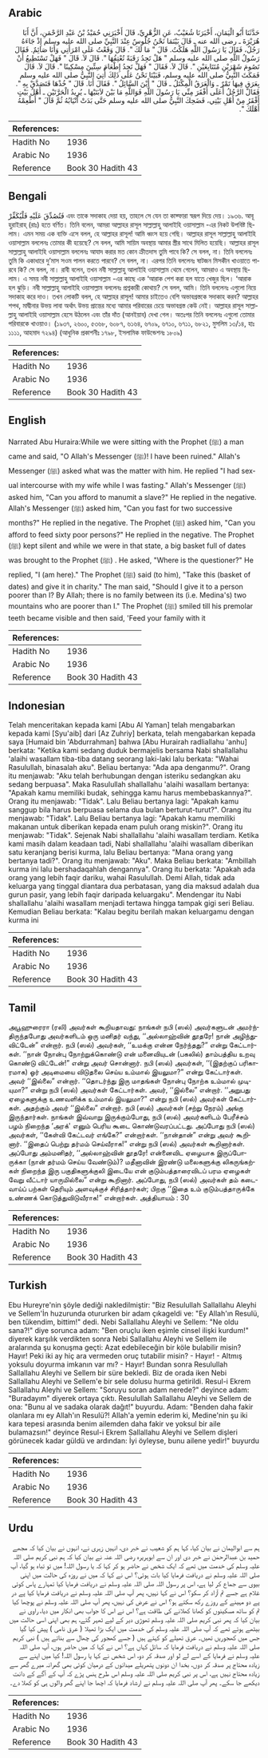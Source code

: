 ## Arabic


<div dir="rtl" lang="ar" style={{fontSize:'larger',backgroundColor:'#f8f9fa',padding:20}}>
حَدَّثَنَا أَبُو الْيَمَانِ، أَخْبَرَنَا شُعَيْبٌ، عَنِ الزُّهْرِيِّ، قَالَ أَخْبَرَنِي حُمَيْدُ بْنُ عَبْدِ الرَّحْمَنِ، أَنَّ أَبَا هُرَيْرَةَ ـ رضى الله عنه ـ قَالَ بَيْنَمَا نَحْنُ جُلُوسٌ عِنْدَ النَّبِيِّ صلى الله عليه وسلم إِذْ جَاءَهُ رَجُلٌ، فَقَالَ يَا رَسُولَ اللَّهِ هَلَكْتُ‏.‏ قَالَ ‏"‏ مَا لَكَ ‏"‏‏.‏ قَالَ وَقَعْتُ عَلَى امْرَأَتِي وَأَنَا صَائِمٌ‏.‏ فَقَالَ رَسُولُ اللَّهِ صلى الله عليه وسلم ‏"‏ هَلْ تَجِدُ رَقَبَةً تُعْتِقُهَا ‏"‏‏.‏ قَالَ لاَ‏.‏ قَالَ ‏"‏ فَهَلْ تَسْتَطِيعُ أَنْ تَصُومَ شَهْرَيْنِ مُتَتَابِعَيْنِ ‏"‏‏.‏ قَالَ لاَ‏.‏ فَقَالَ ‏"‏ فَهَلْ تَجِدُ إِطْعَامَ سِتِّينَ مِسْكِينًا ‏"‏‏.‏ قَالَ لاَ‏.‏ قَالَ فَمَكَثَ النَّبِيُّ صلى الله عليه وسلم، فَبَيْنَا نَحْنُ عَلَى ذَلِكَ أُتِيَ النَّبِيُّ صلى الله عليه وسلم بِعَرَقٍ فِيهَا تَمْرٌ ـ وَالْعَرَقُ الْمِكْتَلُ ـ قَالَ ‏"‏ أَيْنَ السَّائِلُ ‏"‏‏.‏ فَقَالَ أَنَا‏.‏ قَالَ ‏"‏ خُذْهَا فَتَصَدَّقْ بِهِ ‏"‏‏.‏ فَقَالَ الرَّجُلُ أَعَلَى أَفْقَرَ مِنِّي يَا رَسُولَ اللَّهِ فَوَاللَّهِ مَا بَيْنَ لاَبَتَيْهَا ـ يُرِيدُ الْحَرَّتَيْنِ ـ أَهْلُ بَيْتٍ أَفْقَرُ مِنْ أَهْلِ بَيْتِي، فَضَحِكَ النَّبِيُّ صلى الله عليه وسلم حَتَّى بَدَتْ أَنْيَابُهُ ثُمَّ قَالَ ‏"‏ أَطْعِمْهُ أَهْلَكَ ‏"‏‏.‏
</div>
<div style={{backgroundColor:'#f8f9fa',padding:20, marginBottom: 10}}><table> <thead> <tr> <th>References:</th> <th></th> </tr> </thead> <tbody><tr><td>Hadith No</td><td>1936</td></tr><tr><td>Arabic No</td><td>1936</td></tr><tr><td>Reference</td><td>Book 30 Hadith 43</td></tr></tbody></table></div>

## Bengali


<div dir="ltr" lang="bn" style={{fontSize:'larger',backgroundColor:'#f8f9fa',padding:20}}>
فَتُصُدِّقَ عَلَيْهِ فَلْيُكَفِّرْ এবং তাকে সদাকাহ দেয়া হয়, তাহলে সে যেন তা কাফ্ফারা স্বরূপ দিয়ে দেয়। ১৯৩৬. আবূ হুরাইরাহ্ (রাঃ) হতে বর্ণিত। তিনি বলেন, আমরা আল্লাহর রাসূল সাল্লাল্লাহু আলাইহি ওয়াসাল্লাম -এর নিকট উপবিষ্ট ছিলাম। এমন সময় এক ব্যক্তি এসে বলল, হে আল্লাহর রাসূল! আমি ধ্বংস হয়ে গেছি। আল্লাহর রাসূল সাল্লাল্লাহু আলাইহি ওয়াসাল্লাম বললেনঃ তোমার কী হয়েছে? সে বলল, আমি সায়িম অবস্থায় আমার স্ত্রীর সাথে মিলিত হয়েছি। আল্লাহর রাসূল সাল্লাল্লাহু আলাইহি ওয়াসাল্লাম বললেনঃ আযাদ করার মত কোন ক্রীতদাস তুমি পাবে কি? সে বলল, না। তিনি বললেনঃ তুমি কি একাধারে দু’মাস সওম পালন করতে পারবে? সে বলল, না। এরপর তিনি বললেনঃ ষাটজন মিসকীন খাওয়াতে পারবে কি? সে বলল, না। রাবী বলেন, তখন নবী সাল্লাল্লাহু আলাইহি ওয়াসাল্লাম থেমে গেলেন, আমরাও এ অবস্থায় ছিলাম। এ সময় নবী সাল্লাল্লাহু আলাইহি ওয়াসাল্লাম -এর কাছে এক ‘আরাক পেশ করা হল যাতে খেজুর ছিল। ‘আরাক হল ঝুড়ি। নবী সাল্লাল্লাহু আলাইহি ওয়াসাল্লাম বললেনঃ প্রশ্নকারী কোথায়? সে বলল, আমি। তিনি বললেনঃ এগুলো নিয়ে সদাকাহ করে দাও। তখন লোকটি বলল, হে আল্লাহর রাসূল! আমার চাইতেও বেশি অভাবগ্রস্তকে সদাকাহ করব? আল্লাহর শপথ, মাদ্বীনার উভয় লাবা অর্থাৎ উভয় প্রান্তের মধ্যে আমার পরিবারের চেয়ে অভাবগ্রস্ত কেউ নেই। আল্লাহর রাসূল সাল্লাল্লাহু আলাইহি ওয়াসাল্লাম হেসে উঠলেন এবং তাঁর দাঁত (আনইয়াব) দেখা গেল। অতঃপর তিনি বললেনঃ এগুলো তোমার পরিবারকে খাওয়াও। (১৯৩৭, ২৬০০, ৫৩৬৮, ৬০৮৭, ৬১৬৪, ৬৭০৯, ৬৭১০, ৬৭১১, ৬৮২১, মুসলিম ১৩/১৪, হাঃ ১১১১, আহমাদ ৭২৯৪) (আধুনিক প্রকাশনীঃ ১৭৯৮, ইসলামিক ফাউন্ডেশনঃ ১৮০৯)
</div>
<div style={{backgroundColor:'#f8f9fa',padding:20, marginBottom: 10}}><table> <thead> <tr> <th>References:</th> <th></th> </tr> </thead> <tbody><tr><td>Hadith No</td><td>1936</td></tr><tr><td>Arabic No</td><td>1936</td></tr><tr><td>Reference</td><td>Book 30 Hadith 43</td></tr></tbody></table></div>

## English


<div dir="ltr" lang="en" style={{fontSize:'larger',backgroundColor:'#f8f9fa',padding:20}}>
Narrated Abu Huraira:While we were sitting with the Prophet (ﷺ) a man came and said, "O Allah's Messenger (ﷺ)! I have been ruined." Allah's Messenger (ﷺ) asked what was the matter with him. He replied "I had sexual intercourse with my wife while I was fasting." Allah's Messenger (ﷺ) asked him, "Can you afford to manumit a slave?" He replied in the negative. Allah's Messenger (ﷺ) asked him, "Can you fast for two successive months?" He replied in the negative. The Prophet (ﷺ) asked him, "Can you afford to feed sixty poor persons?" He replied in the negative. The Prophet (ﷺ) kept silent and while we were in that state, a big basket full of dates was brought to the Prophet (ﷺ) . He asked, "Where is the questioner?" He replied, "I (am here)." The Prophet (ﷺ) said (to him), "Take this (basket of dates) and give it in charity." The man said, "Should I give it to a person poorer than I? By Allah; there is no family between its (i.e. Medina's) two mountains who are poorer than I." The Prophet (ﷺ) smiled till his premolar teeth became visible and then said, 'Feed your family with it
</div>
<div style={{backgroundColor:'#f8f9fa',padding:20, marginBottom: 10}}><table> <thead> <tr> <th>References:</th> <th></th> </tr> </thead> <tbody><tr><td>Hadith No</td><td>1936</td></tr><tr><td>Arabic No</td><td>1936</td></tr><tr><td>Reference</td><td>Book 30 Hadith 43</td></tr></tbody></table></div>

## Indonesian


<div dir="ltr" lang="id" style={{fontSize:'larger',backgroundColor:'#f8f9fa',padding:20}}>
Telah menceritakan kepada kami [Abu Al Yaman] telah mengabarkan kepada kami [Syu'aib] dari [Az Zuhriy] berkata, telah mengabarkan kepada saya [Humaid bin 'Abdurrahman] bahwa [Abu Hurairah radliallahu 'anhu] berkata: "Ketika kami sedang duduk bermajelis bersama Nabi shallallahu 'alaihi wasallam tiba-tiba datang seorang laki-laki lalu berkata: "Wahai Rasulullah, binasalah aku". Beliau bertanya: "Ada apa denganmu?". Orang itu menjawab: "Aku telah berhubungan dengan isteriku sedangkan aku sedang berpuasa". Maka Rasulullah shallallahu 'alaihi wasallam bertanya: "Apakah kamu memiliki budak, sehingga kamu harus membebaskannya?". Orang itu menjawab: "Tidak". Lalu Beliau bertanya lagi: "Apakah kamu sanggup bila harus berpuasa selama dua bulan berturut-turut?". Orang itu menjawab: "Tidak". Lalu Beliau bertanya lagi: "Apakah kamu memiliki makanan untuk diberikan kepada enam puluh orang miskin?". Orang itu menjawab: "Tidak". Sejenak Nabi shallallahu 'alaihi wasallam terdiam. Ketika kami masih dalam keadaan tadi, Nabi shallallahu 'alaihi wasallam diberikan satu keranjang berisi kurma, lalu Beliau bertanya: "Mana orang yang bertanya tadi?". Orang itu menjawab: "Aku". Maka Beliau berkata: "Ambillah kurma ini lalu bershadaqahlah dengannya". Orang itu berkata: "Apakah ada orang yang lebih faqir dariku, wahai Rasulullah. Demi Allah, tidak ada keluarga yang tinggal diantara dua perbatasan, yang dia maksud adalah dua gurun pasir, yang lebih faqir daripada keluargaku". Mendengar itu Nabi shallallahu 'alaihi wasallam menjadi tertawa hingga tampak gigi seri Beliau. Kemudian Beliau berkata: "Kalau begitu berilah makan keluargamu dengan kurma ini
</div>
<div style={{backgroundColor:'#f8f9fa',padding:20, marginBottom: 10}}><table> <thead> <tr> <th>References:</th> <th></th> </tr> </thead> <tbody><tr><td>Hadith No</td><td>1936</td></tr><tr><td>Arabic No</td><td>1936</td></tr><tr><td>Reference</td><td>Book 30 Hadith 43</td></tr></tbody></table></div>

## Tamil


<div dir="ltr" lang="ta" style={{fontSize:'larger',backgroundColor:'#f8f9fa',padding:20}}>
அபூஹுரைரா (ரலி) அவர்கள் கூறியதாவது: நாங்கள் நபி (ஸல்) அவர்களுடன் அமர்ந்திருந்தபோது அவர்களிடம் ஒரு மனிதர் வந்து, ‘‘அல்லாஹ்வின் தூதரே! நான் அழிந்துவிட்டேன்” என்றார். நபி (ஸல்) அவர்கள், ‘‘உமக்கு என்ன நேர்ந்தது?” என்று கேட்டார்கள். ‘‘நான் நோன்பு நோற்றுக்கொண்டு என் மனைவியுடன் (பகலில்) தாம்பத்திய உறவு கொண்டு விட்டேன்!” என்று அவர் சொன்னார். நபி (ஸல்) அவர்கள், ‘‘(இதற்குப் பரிகாரமாக) ஓர் அடிமையை விடுதலை செய்ய உம்மால் இயலுமா?” என்று கேட்டார்கள். அவர் ‘‘இல்லை” என்றார். ‘‘தொடர்ந்து இரு மாதங்கள் நோன்பு நோற்க உம்மால் முடியுமா?” என்று நபி (ஸல்) அவர்கள் கேட்டார்கள். அவர், ‘‘இல்லை” என்றார். ‘‘அறுபது ஏழைகளுக்கு உணவளிக்க உம்மால் இயலுமா?” என்று நபி (ஸல்) அவர்கள் கேட்டார்கள். அதற்கும் அவர் ‘‘இல்லை” என்றார். நபி (ஸல்) அவர்கள் (சற்று நேரம்) அங்கு இருந்தார்கள். நாங்கள் இவ்வாறு இருக்கும்போது, நபி (ஸல்) அவர்களிடம் பேரீச்சம் பழம் நிறைந்த ‘அரக்' எனும் பெரிய கூடை கொண்டுவரப்பட்டது. அப்போது நபி (ஸல்) அவர்கள், ‘‘கேள்வி கேட்டவர் எங்கே?” என்றார்கள். ‘‘நான்தான்” என்று அவர் கூறினார். ‘‘இதைப் பெற்று தர்மம் செய்வீராக!” என்று நபி (ஸல்) அவர்கள் கூறினார்கள். அப்போது அம்மனிதர், ‘‘அல்லாஹ்வின் தூதரே! என்னைவிட ஏழையாக இருப்போருக்கா (நான் தர்மம் செய்ய வேண்டும்)? மதீனாவின் இரண்டு மலைகளுக்கு லிகருங்கற்கள் நிறைந்த இரு பகுதிகளுக்குலி இடையே என் குடும்பத்தாரைவிடப் பரம ஏழைகள் வேறு வீட்டார் யாருமில்லை” என்று கூறினார். அப்போது, நபி (ஸல்) அவர்கள் தம் கடைவாய்ப் பற்கள் தெரியும் அளவுக்குச் சிரித்தார்கள்; பிறகு ‘‘இதை உம் குடும்பத்தாருக்கே உண்ணக் கொடுத்துவிடுவீராக!” என்றார்கள். அத்தியாயம் : 30
</div>
<div style={{backgroundColor:'#f8f9fa',padding:20, marginBottom: 10}}><table> <thead> <tr> <th>References:</th> <th></th> </tr> </thead> <tbody><tr><td>Hadith No</td><td>1936</td></tr><tr><td>Arabic No</td><td>1936</td></tr><tr><td>Reference</td><td>Book 30 Hadith 43</td></tr></tbody></table></div>

## Turkish


<div dir="ltr" lang="tr" style={{fontSize:'larger',backgroundColor:'#f8f9fa',padding:20}}>
Ebu Hureyre'nin şöyle dediği nakledilmiştir: "Biz Resulullah Sallallahu Aleyhi ve Sellem'İn huzurunda otururken bir adam çıkageldi ve: "Ey Allah'ın Resulü, ben tükendim, bittim!" dedi. Nebi Sallallahu Aleyhi ve Sellem: "Ne oldu sana?!" diye sorunca adam: "Ben oruçlu iken eşimle cinsel ilişki kurdum!" diyerek karşılık verdikten sonra Nebi Sallallahu Aleyhi ve Sellem ile aralarında şu konuşma geçti: Azat edebileceğin bir köle bulabilir misin? Hayır! Peki iki ay hiç ara vermeden oruç tutabilir misin? - Hayır! - Altmış yoksulu doyurma imkanın var mı? - Hayır! Bundan sonra Resulullah Sallallahu Aleyhi ve Sellem bir süre bekledi. Biz de orada iken Nebi Sallallahu Aleyhi ve Sellem'e bir sele dolusu hurma getirildi. Resul-i Ekrem Sallallahu Aleyhi ve Sellem: "Soruyu soran adam nerede?" deyince adam: "Buradayım" diyerek ortaya çıktı. Resulullah Sallallahu Aleyhi ve Sellem de ona: "Bunu al ve sadaka olarak dağıt!" buyurdu. Adam: "Benden daha fakir olanlara mı ey Allah'ın Resulü?! Allah'a yemin ederim ki, Medine'nin şu iki kara tepesi arasında benim ailemden daha fakir ve yoksul bir aile bulamazsın!" deyince Resul-i Ekrem Sallallahu Aleyhi ve Sellem dişleri görünecek kadar güldü ve ardından: İyi öyleyse, bunu ailene yedir!" buyurdu
</div>
<div style={{backgroundColor:'#f8f9fa',padding:20, marginBottom: 10}}><table> <thead> <tr> <th>References:</th> <th></th> </tr> </thead> <tbody><tr><td>Hadith No</td><td>1936</td></tr><tr><td>Arabic No</td><td>1936</td></tr><tr><td>Reference</td><td>Book 30 Hadith 43</td></tr></tbody></table></div>

## Urdu


<div dir="rtl" lang="ur" style={{fontSize:'larger',backgroundColor:'#f8f9fa',padding:20}}>
ہم سے ابوالیمان نے بیان کیا، کہا ہم کو شعیب نے خبر دی، انہیں زہری نے، انہوں نے بیان کیا کہ مجھے حمید بن عبدالرحمٰن نے خبر دی اور ان سے ابوہریرہ رضی اللہ عنہ نے بیان کیا کہ ہم نبی کریم صلی اللہ علیہ وسلم کی خدمت میں تھے کہ ایک شخص نے حاضر ہو کر کہا کہ یا رسول اللہ! میں تو تباہ ہو گیا، آپ صلی اللہ علیہ وسلم نے دریافت فرمایا کیا بات ہوئی؟ اس نے کہا کہ میں نے روزہ کی حالت میں اپنی بیوی سے جماع کر لیا ہے، اس پر رسول اللہ صلی اللہ علیہ وسلم نے دریافت فرمایا کیا تمہارے پاس کوئی غلام ہے جسے تم آزاد کر سکو؟ اس نے کہا نہیں، پھر آپ صلی اللہ علیہ وسلم نے دریافت فرمایا کیا پے در پے دو مہینے کے روزے رکھ سکتے ہو؟ اس نے عرض کی نہیں، پھر آپ صلی اللہ علیہ وسلم نے پوچھا کیا تم کو ساٹھ مسکینوں کو کھانا کھلانے کی طاقت ہے؟ اس نے اس کا جواب بھی انکار میں دیا، راوی نے بیان کیا کہ پھر نبی کریم صلی اللہ علیہ وسلم تھوڑی دیر کے لیے ٹھہر گئے، ہم بھی اپنی اسی حالت میں بیٹھے ہوئے تھے کہ آپ صلی اللہ علیہ وسلم کی خدمت میں ایک بڑا تھیلا ( عرق نامی ) پیش کیا گیا جس میں کھجوریں تھیں۔ عرق تھیلے کو کہتے ہیں ( جسے کھجور کی چھال سے بناتے ہیں ) نبی کریم صلی اللہ علیہ وسلم نے دریافت فرمایا کہ سائل کہاں ہے؟ اس نے کہا کہ میں حاضر ہوں، آپ صلی اللہ علیہ وسلم نے فرمایا کے اسے لے لو اور صدقہ کر دو، اس شخص نے کہا یا رسول اللہ! کیا میں اپنے سے زیادہ محتاج پر صدقہ کر دوں، بخدا ان دونوں پتھریلے میدانوں کے درمیان کوئی بھی گھرانہ میرے گھر سے زیادہ محتاج نہیں ہے، اس پر نبی کریم صلی اللہ علیہ وسلم اس طرح ہنس پڑے کہ آپ کے آگے کے دانت دیکھے جا سکے۔ پھر آپ صلی اللہ علیہ وسلم نے ارشاد فرمایا کہ اچھا جا اپنے گھر والوں ہی کو کھلا دے۔
</div>
<div style={{backgroundColor:'#f8f9fa',padding:20, marginBottom: 10}}><table> <thead> <tr> <th>References:</th> <th></th> </tr> </thead> <tbody><tr><td>Hadith No</td><td>1936</td></tr><tr><td>Arabic No</td><td>1936</td></tr><tr><td>Reference</td><td>Book 30 Hadith 43</td></tr></tbody></table></div>